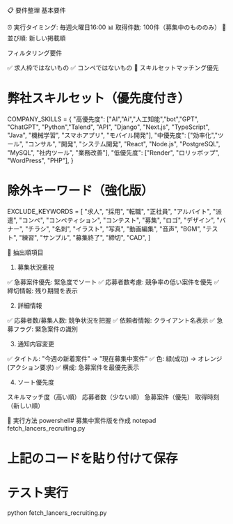 📋 要件整理
基本要件

⏰ 実行タイミング: 毎週火曜日16:00
📊 取得件数: 100件（募集中のもののみ）
🔄 並び順: 新しい掲載順

フィルタリング要件

✅ 求人枠ではないもの
✅ コンペではないもの
🎯 スキルセットマッチング優先

# 弊社スキルセット（優先度付き）
COMPANY_SKILLS = {
    "高優先度": ["AI","Ai","人工知能","bot","GPT", "ChatGPT", "Python","Talend", "API", "Django", "Next.js", "TypeScript", "Java", "機械学習", "スマホアプリ", "モバイル開発"],
    "中優先度": ["効率化","ツール", "コンサル", "開発", "システム開発", "React", "Node.js", "PostgreSQL", "MySQL", "社内ツール", "業務改善"],
    "低優先度": ["Render", "ロリッポップ", "WordPress", "PHP"],
}

# 除外キーワード（強化版）
EXCLUDE_KEYWORDS = [
    "求人", "採用", "転職", "正社員", "アルバイト", "派遣",
    "コンペ", "コンペティション", "コンテスト", "募集",
    "ロゴ", "デザイン", "バナー", "チラシ", "名刺", "イラスト", 
    "写真", "動画編集", "音声", "BGM", "テスト", "練習", "サンプル",
    "募集終了", "締切", "CAD",
]


🎯 抽出順項目
1. 募集状況重視

✅ 急募案件優先: 緊急度でソート
✅ 応募者数考慮: 競争率の低い案件を優先
✅ 締切情報: 残り期間を表示

2. 詳細情報

✅ 応募者数/募集人数: 競争状況を把握
✅ 依頼者情報: クライアント名表示
✅ 急募フラグ: 緊急案件の識別

3. 通知内容変更

✅ タイトル: "今週の新着案件" → "現在募集中案件"
✅ 色: 緑(成功) → オレンジ(アクション要求)
✅ 構成: 急募案件を最優先表示

4. ソート優先度

スキルマッチ度（高い順）
応募者数（少ない順）
急募案件（優先）
取得時刻（新しい順）

🚀 実行方法
powershell# 募集中案件版を作成
notepad fetch_lancers_recruiting.py
# 上記のコードを貼り付けて保存

# テスト実行
python fetch_lancers_recruiting.py
